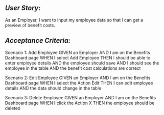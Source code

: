 
## _User Story:_
As an Employer, I want to input my employee data so that I can get a preview of benefit costs.

## _Acceptance Criteria:_

Scenario 1: 
Add Employee
GIVEN an Employer
AND I am on the Benefits Dashboard page
WHEN I select Add Employee
THEN I should be able to enter employee details
AND the employee should save
AND I should see the employee in the table
AND the benefit cost calculations are correct

Scenario 2: 
Edit Employee
GIVEN an Employer
AND I am on the Benefits Dashboard page
WHEN I select the Action Edit
THEN I can edit employee details
AND the data should change in the table

Scenario 3: 
Delete Employee
GIVEN an Employer
AND I am on the Benefits Dashboard page
WHEN I click the Action X
THEN the employee should be deleted
